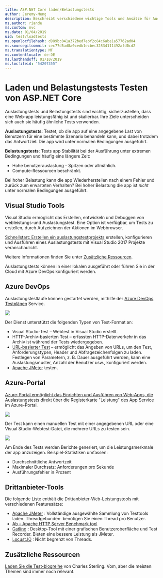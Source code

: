 ```yaml
---
title: ASP.NET Core laden/Belastungstests
author: Jeremy-Meng
description: Beschreibt verschiedene wichtige Tools und Ansätze für Auslastungstests und Belastungstests in ASP.NET Core-apps.
ms.author: riande
ms.custom: mvc
ms.date: 01/04/2019
uid: test/loadtests
ms.openlocfilehash: d989bc841a372bed7ebf2c84c6abe1a57762ad04
ms.sourcegitcommit: cec77d5ad8a0cedb1ecbec32834111492afd0cd2
ms.translationtype: MT
ms.contentlocale: de-DE
ms.lasthandoff: 01/10/2019
ms.locfileid: "54207355"
---
```

# <a name="load-and-stress-testing-aspnet-core"></a>Laden und Belastungstests Testen von ASP.NET Core

Auslastungstests und Belastungstests sind wichtig, sicherzustellen, dass eine Web-app leistungsfähig ist und skalierbar. Ihre Ziele unterscheiden sich auch sie häufig ähnliche Tests verwenden.

**Auslastungstests**: Testet, ob die app auf eine angegebene Last von Benutzern für eine bestimmte Szenario behandeln kann, und dabei trotzdem das Antwortziel. Die app wird unter normalen Bedingungen ausgeführt.

**Belastungstests**: Tests app Stabilität bei der Ausführung unter extremen Bedingungen und häufig eine längere Zeit:

* Hohe benutzerauslastung – Spitzen oder allmählich.
* Compute-Ressourcen beschränkt.  

Bei hoher Belastung kann die app Wiederherstellen nach einem Fehler und zurück zum erwarteten Verhalten? Bei hoher Belastung die app ist *nicht* unter normalen Bedingungen ausgeführt.

## <a name="visual-studio-tools"></a>Visual Studio Tools

Visual Studio ermöglicht das Erstellen, entwickeln und Debuggen von webleistungs-und Auslastungstest. Eine Option ist verfügbar, um Tests zu erstellen, durch Aufzeichnen der Aktionen im Webbrowser.

[Schnellstart: Erstellen ein auslastungstestprojekts](/visualstudio/test/quickstart-create-a-load-test-project?view=vs-2017) erstellen, konfigurieren und Ausführen eines Auslastungstests mit Visual Studio 2017 Projekte veranschaulicht.

Weitere Informationen finden Sie unter [Zusätzliche Ressourcen](#add).

Auslastungstests können in einer lokalen ausgeführt oder führen Sie in der Cloud mit Azure DevOps konfiguriert werden.

## <a name="azure-devops"></a>Azure DevOps

Auslastungstestläufe können gestartet werden, mithilfe der [Azure DevOps Testplänen](/azure/devops/test/load-test/index?view=vsts) Service.

![](./load-tests/_static/azure-devops-load-test.png)

Der Dienst unterstützt die folgenden Typen von Test-Format an:

- Visual Studio-Test – Webtest in Visual Studio erstellt.
- HTTP-Archiv-basierten Test – erfassten HTTP-Datenverkehr in das Archiv ist während der Tests wiedergegeben.
- [URL-basierter Test](/azure/devops/test/load-test/get-started-simple-cloud-load-test?view=vsts) – ermöglicht das Angeben von URLs, um den Test, Anforderungstypen, Header und Abfragezeichenfolgen zu laden. Festlegen von Parametern, z. B. Dauer ausgeführt werden, kann eine Auslastungsmuster, Anzahl der Benutzer usw., konfiguriert werden.
- [Apache JMeter](https://jmeter.apache.org/) testen.

## <a name="azure-portal"></a>Azure-Portal

[Azure-Portal ermöglicht das Einrichten und Ausführen von Web-Apps, die Auslastungstests](/azure/devops/test/load-test/app-service-web-app-performance-test?view=vsts) direkt über die Registerkarte "Leistung" des App Service im Azure-Portal.

![](./load-tests/_static/azure-appservice-perf-test.png)

Der Test kann einen manuellen Test mit einer angegebenen URL oder eine Visual Studio-Webtest-Datei, die mehrere URLs zu testen sein.

![](./load-tests/_static/azure-appservice-perf-test-config.png)

Am Ende des Tests werden Berichte generiert, um die Leistungsmerkmale der app anzuzeigen. Beispiel-Statistiken umfassen:

- Durchschnittliche Antwortzeit
- Maximaler Durchsatz: Anforderungen pro Sekunde
- Ausführungsfehler in Prozent

## <a name="third-party-tools"></a>Drittanbieter-Tools

Die folgende Liste enthält die Drittanbieter-Web-Leistungstools mit verschiedenen Featuresätze:

- [Apache JMeter](https://jmeter.apache.org/) : Vollständige ausgewählte Sammlung von Testtools laden. Threadgebunden: benötigen Sie einen Thread pro Benutzer.
- [Ab – Apache HTTP Server Benchmark tool](https://httpd.apache.org/docs/2.4/programs/ab.html)
- [Gatling](https://gatling.io/) : Desktop-Tool mit einer grafischen Benutzeroberfläche und Test Recorder. Bieten eine bessere Leistung als JMeter.
- [Locust.IO](https://locust.io/) : Nicht begrenzt von Threads.

<a name="add"></a>
## <a name="additional-resources"></a>Zusätzliche Ressourcen

[Laden Sie die Test-blogreihe](https://blogs.msdn.microsoft.com/charles_sterling/2015/06/01/load-test-series-part-i-creating-web-performance-tests-for-a-load-test/) von Charles Sterling. Vom, aber die meisten Themen sind immer noch relevant.
